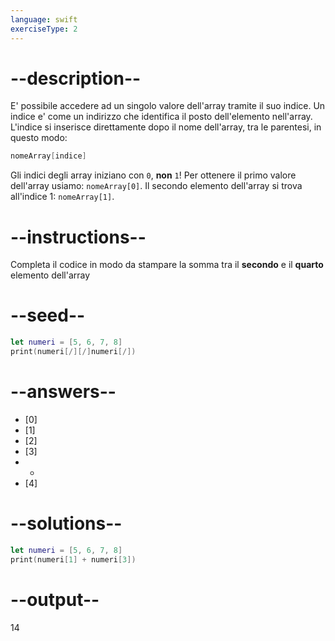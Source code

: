 ```yaml
---
language: swift
exerciseType: 2
---
```


# --description--

E' possibile accedere ad un singolo valore dell'array tramite il suo indice.
Un indice e' come un indirizzo che identifica il posto dell'elemento nell'array.
L'indice si inserisce direttamente dopo il nome dell'array, tra le parentesi, in questo modo:
```swift
nomeArray[indice]
```
Gli indici degli array iniziano con `0`, **non** `1`! Per ottenere il primo valore dell'array usiamo: `nomeArray[0]`.
Il secondo elemento dell'array si trova all'indice 1: `nomeArray[1]`.

# --instructions--

Completa il codice in modo da stampare la somma tra il **secondo** e il **quarto** elemento dell'array

# --seed--

```swift
let numeri = [5, 6, 7, 8]
print(numeri[/][/]numeri[/])
```

# --answers--

- [0]
- [1]
- [2]
- [3]
-  + 
- [4]

# --solutions--

```swift
let numeri = [5, 6, 7, 8]
print(numeri[1] + numeri[3])
```

# --output--

14

